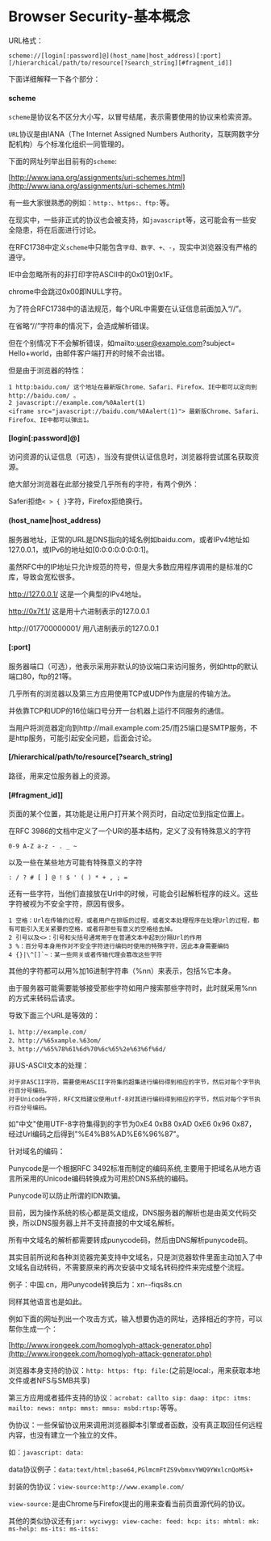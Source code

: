 # Browser Security-基本概念

URL格式：

```
scheme://[login[:password]@](host_name|host_address)[:port][/hierarchical/path/to/resource[?search_string][#fragment_id]]

```

下面详细解释一下各个部分：

#### scheme

`scheme`是协议名不区分大小写，以冒号结尾，表示需要使用的协议来检索资源。

`URL`协议是由IANA（The Internet Assigned Numbers Authority，互联网数字分配机构）与个标准化组织一同管理的。

下面的网址列举出目前有的`scheme`:

[http://www.iana.org/assignments/uri-schemes.html](http://www.iana.org/assignments/uri-schemes.html)

有一些大家很熟悉的例如：`http:、https:、ftp:`等。

在现实中，一些非正式的协议也会被支持，如`javascript`等，这可能会有一些安全隐患，将在后面进行讨论。

在RFC1738中定义`scheme`中只能包含`字母、数字、+、-`，现实中浏览器没有严格的遵守。

IE中会忽略所有的非打印字符ASCII中的0x01到0x1F。

chrome中会跳过0x00即NULL字符。

为了符合RFC1738中的语法规范，每个URL中需要在认证信息前面加入“//”。

在省略“//”字符串的情况下，会造成解析错误。

但在个别情况下不会解析错误，如mailto:user@example.com?subject= Hello+world，由邮件客户端打开的时候不会出错。

但是由于浏览器的特性：

```
1 http:baidu.com/ 这个地址在最新版Chrome、Safari、Firefox、IE中都可以定向到http://baidu.com/ 。
2 javascript://example.com/%0Aalert(1)
<iframe src="javascript://baidu.com/%0Aalert(1)"> 最新版Chrome、Safari、Firefox、IE中都可以弹出1。

```

#### [login[:password]@]

访问资源的认证信息（可选），当没有提供认证信息时，浏览器将尝试匿名获取资源。

绝大部分浏览器在此部分接受几乎所有的字符，有两个例外：

Saferi拒绝`< > { }`字符，Firefox拒绝换行。

#### (host_name|host_address)

服务器地址，正常的URL是DNS指向的域名例如baidu.com，或者IPv4地址如127.0.0.1，或IPv6的地址如[0:0:0:0:0:0:0:1]。

虽然RFC中的IP地址只允许规范的符号，但是大多数应用程序调用的是标准的C库，导致会宽松很多。

http://127.0.0.1/ 这是一个典型的IPv4地址。

http://0x7f.1/ 这是用十六进制表示的127.0.0.1

http://017700000001/ 用八进制表示的127.0.0.1

#### [:port]

服务器端口（可选），他表示采用非默认的协议端口来访问服务，例如http的默认端口80，ftp的21等。

几乎所有的浏览器以及第三方应用使用TCP或UDP作为底层的传输方法。

并依靠TCP和UDP的16位端口号分开一台机器上运行不同服务的通信。

当用户将浏览器定向到http://mail.example.com:25/而25端口是SMTP服务，不是http服务，可能引起安全问题，后面会讨论。

#### [/hierarchical/path/to/resource[?search_string]

路径，用来定位服务器上的资源。

#### [#fragment_id]]

页面的某个位置，其功能是让用户打开某个网页时，自动定位到指定位置上。

在RFC 3986的文档中定义了一个URI的基本结构，定义了没有特殊意义的字符

```
0-9 A-Z a-z - . _ ~

```

以及一些在某些地方可能有特殊意义的字符

```
: / ? # [ ] @ ! $ ' ( ) * + , ; =

```

还有一些字符，当他们直接放在Url中的时候，可能会引起解析程序的歧义。这些字符被视为不安全字符，原因有很多。

```
1 空格：Url在传输的过程，或者用户在排版的过程，或者文本处理程序在处理Url的过程，都有可能引入无关紧要的空格，或者将那些有意义的空格给去掉。
2 引号以及<>：引号和尖括号通常用于在普通文本中起到分隔Url的作用
3 %：百分号本身用作对不安全字符进行编码时使用的特殊字符，因此本身需要编码
4 {}|\^[]`~：某一些网关或者传输代理会篡改这些字符

```

其他的字符都可以用%加16进制字符串（%nn）来表示，包括%它本身。

由于服务器可能需要能够接受那些字符如用户搜索那些字符时，此时就采用%nn的方式来转码后请求。

导致下面三个URL是等效的：

```
1、http://example.com/
2、http://%65xample.%63om/
3、http://%65%78%61%6d%70%6c%65%2e%63%6f%6d/

```

非US-ASCII文本的处理：

```
对于非ASCII字符，需要使用ASCII字符集的超集进行编码得到相应的字节，然后对每个字节执行百分号编码。
对于Unicode字符，RFC文档建议使用utf-8对其进行编码得到相应的字节，然后对每个字节执行百分号编码。

```

如"中文"使用UTF-8字符集得到的字节为0xE4 0xB8 0xAD 0xE6 0x96 0x87，经过Url编码之后得到"%E4%B8%AD%E6%96%87"。

针对域名的编码：

Punycode是一个根据RFC 3492标准而制定的编码系统,主要用于把域名从地方语言所采用的Unicode编码转换成为可用於DNS系统的编码。

Punycode可以防止所谓的IDN欺骗。

目前，因为操作系统的核心都是英文组成，DNS服务器的解析也是由英文代码交换，所以DNS服务器上并不支持直接的中文域名解析。

所有中文域名的解析都需要转成punycode码，然后由DNS解析punycode码。

其实目前所说和各种浏览器完美支持中文域名，只是浏览器软件里面主动加入了中文域名自动转码，不需要原来的再次安装中文域名转码控件来完成整个流程。

例子：中国.cn，用Punycode转换后为：xn--fiqs8s.cn

同样其他语言也是如此。

例如下面的网址列出一个攻击方式，输入想要伪造的网址，选择相近的字符，可以帮你生成一个：

[http://www.irongeek.com/homoglyph-attack-generator.php](http://www.irongeek.com/homoglyph-attack-generator.php)

浏览器本身支持的协议：`http: https: ftp: file:`(之前是local:，用来获取本地文件或者NFS与SMB共享)

第三方应用或者插件支持的协议：`acrobat: callto sip: daap: itpc: itms: mailto: news: nntp: mmst: mmsu: msbd:rtsp:`等等。

伪协议：一些保留协议用来调用浏览器脚本引擎或者函数，没有真正取回任何远程内容，也没有建立一个独立的文件。

如：`javascript: data:`

data协议例子：`data:text/html;base64,PGlmcmFtZS9vbmxvYWQ9YWxlcnQoMSk+`

封装的伪协议：`view-source:http://www.example.com/`

`view-source:`是由Chrome与Firefox提出的用来查看当前页面源代码的协议。

其他的类似协议还有`jar: wyciwyg: view-cache: feed: hcp: its: mhtml: mk: ms-help: ms-its: ms-itss:`
